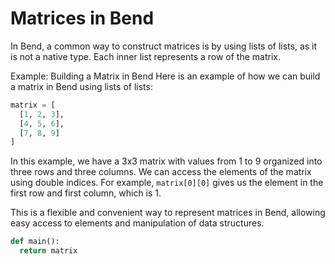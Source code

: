 # Matrices in Bend

In Bend, a common way to construct matrices is by using lists of lists, as it is not a native type. Each inner list represents a row of the matrix.

Example: Building a Matrix in Bend
Here is an example of how we can build a matrix in Bend using lists of lists:

```py
matrix = [
  [1, 2, 3],
  [4, 5, 6],
  [7, 8, 9]
]
```

In this example, we have a 3x3 matrix with values from 1 to 9 organized into three rows and three columns. We can access the elements of the matrix using double indices. For example, `matrix[0][0]` gives us the element in the first row and first column, which is 1.

This is a flexible and convenient way to represent matrices in Bend, allowing easy access to elements and manipulation of data structures.

```py
def main():
  return matrix
```
